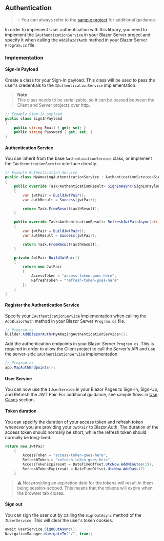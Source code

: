## Authentication

> 💡
> You can always refer to the [sample project](https://github.com/BitzArt/Blazor.Auth/tree/main/sample) for additional guidance.

In order to implement User authentication with this library, you need to implement the `IAuthenticationService` in your Blazor Server project and specify it when calling the `AddBlazorAuth` method in your Blazor Server `Program.cs` file.

### Implementation

#### Sign-In Payload

Create a class for your Sign-In payload. This class will be used to pass the user's credentials to the `IAuthenticationService` implementation.

> **Note**  
> This class needs to be serializable, so it can be passed between the Client and Server projects over http.

```csharp
// Example Sign-In payload
public class SignInPayload
{
    public string Email { get; set; }
    public string Password { get; set; }
}
```

#### Authentication Service

You can inherit from the base `AuthenticationService` class, or implement the `IAuthenticationService` interface directly.

```csharp
// Example Authentication Service
public class MyAmazingAuthenticationService : AuthenticationService<SignInPayload>
{
    public override Task<AuthenticationResult> SignInAsync(SignInPayload signInPayload, CancellationToken cancellationToken = default)
    {
        var jwtPair = BuildJwtPair();
        var authResult = Success(jwtPair);

        return Task.FromResult(authResult);
    }

    public override Task<AuthenticationResult> RefreshJwtPairAsync(string refreshToken, CancellationToken cancellationToken = default)
    {
        var jwtPair = BuildJwtPair();
        var authResult = Success(jwtPair);

        return Task.FromResult(authResult);
    }

    private JwtPair BuildJwtPair()
    {
        return new JwtPair
        {
            AccessToken = "access-token-goes-here",
            RefreshToken = "refresh-token-goes-here"
        };
    }
}
```

#### Register the Authentication Service

Specify your `IAuthenticationService` implementation when calling the `AddBlazorAuth` method in your Blazor Server `Program.cs` file.

```csharp
// Program.cs
builder.AddBlazorAuth<MyAmazingAuthenticationService>();
```

Add the authentication endpoints in your Blazor Server `Program.cs`. This is required in order to allow the Client project to call the Server's API and use the server-side `IAuthenticationService` implementation.

```csharp
// Program.cs
app.MapAuthEndpoints();
```

#### User Service

You can now use the `IUserService` in your Blazor Pages to Sign-In, Sign-Up, and Refresh the JWT Pair.
For additional guidance, see sample flows in [Use Cases](04.use-cases.md) section.

#### Token duration

You can specify the duration of your access token and refresh token whenever you are providing your `JwtPair` to Blazor.Auth. The duration of the access token should normally be short, while the refresh token should normally be long-lived.

```csharp
return new JwtPair
    {
        AccessToken = "access-token-goes-here",
        RefreshToken = "refresh-token-goes-here",
        AccessTokenExpiresAt = DateTimeOffset.UtcNow.AddMinutes(15),
        RefreshTokenExpiresAt = DateTimeOffset.UtcNow.AddDays(7)
    }
```

> ⚠️
> Not providing an expiration date for the tokens will result in them being session-scoped. This means that the tokens will expire when the browser tab closes.

#### Sign out

You can sign the user out by calling the `SignOutAsync` method of the `IUserService`. This will clear the user's token cookies.

```csharp
await UserService.SignOutAsync();
NavigationManager.NavigateTo("/", true);
```

